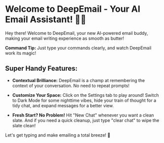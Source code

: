 # Welcome to DeepEmail - Your AI Email Assistant! 🚀📧
Hey there! Welcome to DeepEmail, your new AI-powered email buddy, making your email writing experience as smooth as butter!

**Command Tip:** Just type your commands clearly, and watch DeepEmail work its magic!

## Super Handy Features:
- **Contextual Brilliance:**
DeepEmail is a champ at remembering the context of your conversation. No need to repeat prompts!

- **Customize Your Space:**
Click on the Settings tab to play around! Switch to Dark Mode for some nighttime vibes, hide your train of thought for a tidy chat, and expand messages for a better view.

- **Fresh Start? No Problem!**
Hit "New Chat" whenever you want a clean slate. And if you need a quick cleanup, just type "clear chat" to wipe the slate clean!

Let's get typing and make emailing a total breeze! 💌